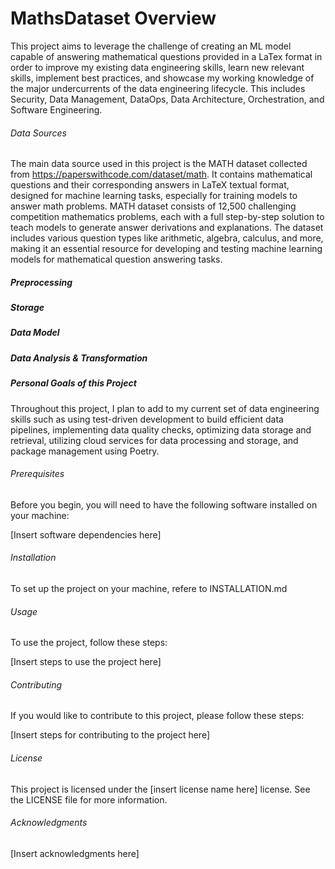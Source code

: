 # MathsDataset Overview

This project aims to leverage the challenge of creating an ML model capable of answering mathematical questions provided in a LaTex format in order to improve my existing data engineering skills, learn new relevant skills, implement best practices, and showcase my working knowledge of the major undercurrents of the data engineering lifecycle. This includes Security, Data Management, DataOps, Data Architecture, Orchestration, and Software Engineering.

###### Data Sources
The main data source used in this project is the MATH dataset collected from https://paperswithcode.com/dataset/math. It contains mathematical questions and their corresponding answers in LaTeX textual format, designed for machine learning tasks, especially for training models to answer math problems. MATH dataset consists of 12,500 challenging competition mathematics problems, each with a full step-by-step solution to teach models to generate answer derivations and explanations. The dataset includes various question types like arithmetic, algebra, calculus, and more, making it an essential resource for developing and testing machine learning models for mathematical question answering tasks.

##### Preprocessing

##### Storage

##### Data Model

##### Data Analysis & Transformation

##### Personal Goals of this Project
Throughout this project, I plan to add to my current set of data engineering skills such as using test-driven development to build efficient data pipelines, implementing data quality checks, optimizing data storage and retrieval,  utilizing cloud services for data processing and storage, and package management using Poetry.

###### Prerequisites

Before you begin, you will need to have the following software installed on your machine:

[Insert software dependencies here]

###### Installation

To set up the project on your machine, refere to INSTALLATION.md

###### Usage

To use the project, follow these steps:

[Insert steps to use the project here]

###### Contributing
If you would like to contribute to this project, please follow these steps:

[Insert steps for contributing to the project here]

###### License

This project is licensed under the [insert license name here] license. See the LICENSE file for more information.

###### Acknowledgments

[Insert acknowledgments here]
